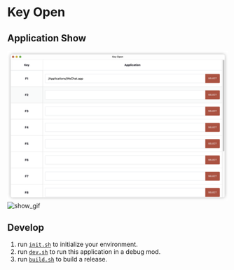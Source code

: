 # Key Open

## Application Show
![show_img](./assets/show_img.png)
![show_gif](./assets/show_gif.gif)

## Develop
1. run [`init.sh`](./init.sh) to initialize your environment.
2. run [`dev.sh`](./dev.sh) to run this application in a debug mod.
3. run [`build.sh`](./build.sh) to build a release.

